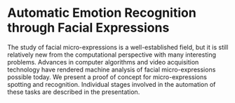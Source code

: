 # Automatic Emotion Recognition through Facial Expressions

The study of facial micro-expressions is a well-established field, but it is still relatively new from the computational perspective with many interesting problems.
Advances in computer algorithms and video acquisition technology have rendered machine analysis of facial micro-expressions possible today.
We present a proof of concept for micro-expressions spotting and recognition. Individual stages involved in the automation of these tasks are described in the presentation.

